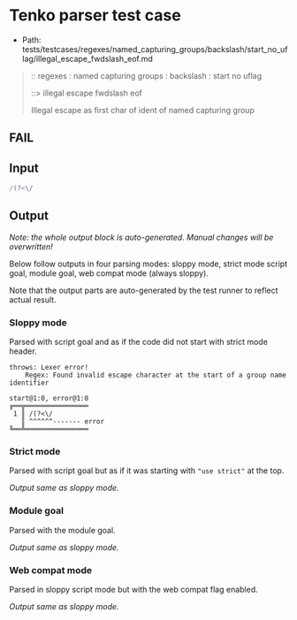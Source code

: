 # Tenko parser test case

- Path: tests/testcases/regexes/named_capturing_groups/backslash/start_no_uflag/illegal_escape_fwdslash_eof.md

> :: regexes : named capturing groups : backslash : start no uflag
>
> ::> illegal escape fwdslash eof
>
> Illegal escape as first char of ident of named capturing group

## FAIL

## Input

`````js
/(?<\/
`````

## Output

_Note: the whole output block is auto-generated. Manual changes will be overwritten!_

Below follow outputs in four parsing modes: sloppy mode, strict mode script goal, module goal, web compat mode (always sloppy).

Note that the output parts are auto-generated by the test runner to reflect actual result.

### Sloppy mode

Parsed with script goal and as if the code did not start with strict mode header.

`````
throws: Lexer error!
    Regex: Found invalid escape character at the start of a group name identifier

start@1:0, error@1:0
╔══╦════════════════
 1 ║ /(?<\/
   ║ ^^^^^^------- error
╚══╩════════════════

`````

### Strict mode

Parsed with script goal but as if it was starting with `"use strict"` at the top.

_Output same as sloppy mode._

### Module goal

Parsed with the module goal.

_Output same as sloppy mode._

### Web compat mode

Parsed in sloppy script mode but with the web compat flag enabled.

_Output same as sloppy mode._
